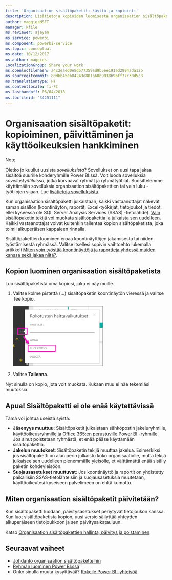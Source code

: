 ```yaml
---
title: 'Organisaation sisältöpaketit: käyttö ja kopiointi'
description: Lisätietoja kopioiden luomisesta organisaation sisältöpaketeista ja käytön vianmäärityksestä Power BI:ssä
author: maggiesMSFT
manager: kfile
ms.reviewer: ajayan
ms.service: powerbi
ms.component: powerbi-service
ms.topic: conceptual
ms.date: 10/12/2017
ms.author: maggies
LocalizationGroup: Share your work
ms.openlocfilehash: a4c2eaed0e8d577359ad9b5ee191ad2894ada12b
ms.sourcegitcommit: 80d6b45eb84243e801b60b9038b9bff77c30d5c8
ms.translationtype: HT
ms.contentlocale: fi-FI
ms.lasthandoff: 06/04/2018
ms.locfileid: "34251111"
---
```

# <a name="organizational-content-packs-copy-refresh-and-get-access"></a>Organisaation sisältöpaketit: kopioiminen, päivittäminen ja käyttöoikeuksien hankkiminen
> [!NOTE]
> Oletko jo kuullut uusista *sovelluksista*? Sovellukset on uusi tapa jakaa sisältöä suurille kohderyhmille Power BI:ssä. Voit luoda sovelluksia *sovellustyötiloissa*, jotka korvaavat ryhmät ja ryhmätyötilat. Suosittelemme käyttämään sovelluksia organisaation sisältöpakettien tai vain luku -työtilojen sijaan. Lue [lisätietoja sovelluksista](service-install-use-apps.md).
> 
> 

Kun organisaation sisältöpaketti julkaistaan, kaikki vastaanottajat näkevät saman sisällön (koontinäytön, raportit, Excel-työkirjat, tietojoukot ja tiedot, ellei kyseessä ole SQL Server Analysis Services (SSAS) -tietolähde).  [Vain sisältöpaketin tekijä voi muokata sisältöpakettia ja julkaista sen uudelleen](service-organizational-content-pack-manage-update-delete.md).  Kaikki vastaanottajat voivat kuitenkin tallentaa kopion sisältöpaketista, joka toimii alkuperäisen kappaleen rinnalla.

Sisältöpakettien luominen eroaa koontinäyttöjen jakamisesta tai niiden työstämisestä ryhmässä. Valitse itsellesi sopivin vaihtoehto lukemalla artikkeli [Miten voin työstää koontinäyttöjä ja raportteja yhdessä muiden kanssa sekä jakaa niitä?](service-how-to-collaborate-distribute-dashboards-reports.md).

## <a name="create-a-copy-of-an-organizational-content-pack"></a>Kopion luominen organisaation sisältöpaketista
Luo sisältöpaketista oma kopiosi, joka ei näy muille.

1. Valitse kolme pistettä (...) sisältöpaketin koontinäytön vieressä ja valitse Tee kopio.
   
    ![](media/service-organizational-content-pack-copy-refresh-access/power-bi-create-copy-organizational-content-pack.png)
2. Valitse **Tallenna**.  

Nyt sinulla on kopio, jota voit muokata. Kukaan muu ei näe tekemiäsi muutoksia.

## <a name="help--i-can-no-longer-access-the-content-pack"></a>Apua!  Sisältöpaketti ei ole enää käytettävissä
Tämä voi johtua useista syistä:

* **Jäsenyys muuttuu**: Sisältöpaketit julkaistaan sähköpostin jakeluryhmille, käyttöoikeusryhmille ja [Office 365:en perustuville Power BI -ryhmille](https://support.office.com/article/Create-a-group-in-Office-365-7124dc4c-1de9-40d4-b096-e8add19209e9).  Jos sinut poistetaan ryhmästä, et enää pääse käyttämään sisältöpakettia.
* **Jakelun muutokset**: Sisältöpaketin tekijä muuttaa jakelua. Esimerkiksi jos sisältöpaketti on alun perin julkaistu koko organisaatiolle, mutta tekijä julkaisee sen uudelleen pienemmälle yleisölle, et välttämättä enää sisälly paketin kohdeyleisöön.
* **Suojausasetukset muuttuvat**: Jos koontinäyttö ja raportit on yhdistetty paikallisiin SSAS-tietolähteisiin ja suojausasetuksia muutetaan, käyttöoikeutesi kyseiseen palvelimeen on ehkä kumottu.

## <a name="how-are-organizational-content-packs-refreshed"></a>Miten organisaation sisältöpaketit päivitetään?
Kun sisältöpaketti luodaan, päivitysasetukset periytyvät tietojoukon kanssa.  Kun luot sisältöpaketista kopion, uusi versio säilyttää yhteyden alkuperäiseen tietojoukkoon ja sen päivitysaikatauluun. 

Katso [Organisaation sisältöpakettien hallinta, päivitys ja poistaminen](service-organizational-content-pack-manage-update-delete.md).

## <a name="next-steps"></a>Seuraavat vaiheet
* [Johdanto organisaation sisältöpaketteihin](service-organizational-content-pack-introduction.md)
* [Ryhmän luominen Power BI:ssä](service-create-distribute-apps.md)
* Onko sinulla muuta kysyttävää? [Kokeile Power BI -yhteisöä](http://community.powerbi.com/)

